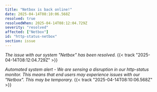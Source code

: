 ```yaml
---
title: "Netbox is back online!"
date: 2025-04-14T08:10:06.568Z
resolved: true
resolvedWhen: 2025-04-14T08:12:04.729Z
severity: "resolved"
affected: ["Netbox"]
id: "http-status-netbox"
section: issue
---
```


*The issue with our system "Netbox" has been resolved.* {{< track "2025-04-14T08:12:04.729Z" >}}

**Automated system alert* - We are sensing a disruption in our http-status monitor. This means that end users may experience issues with our "Netbox". This may be temporary.* {{< track "2025-04-14T08:10:06.568Z" >}}
